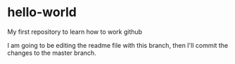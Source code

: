 # hello-world
My first repository to learn how to work github

I am going to be editing the readme file with this branch, then I'll commit the changes to the master branch.

